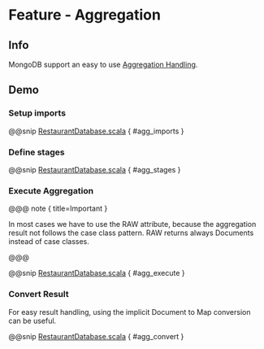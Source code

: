 # Feature - Aggregation

## Info

MongoDB support an easy to use [Aggregation Handling](https://docs.mongodb.com/manual/aggregation/).

## Demo

### Setup imports

@@snip [RestaurantDatabase.scala](../../../test/scala/com/sfxcode/nosql/mongo/operation/AggregationSpec.scala) { #agg_imports }

### Define stages

@@snip [RestaurantDatabase.scala](../../../test/scala/com/sfxcode/nosql/mongo/operation/AggregationSpec.scala) { #agg_stages }

### Execute Aggregation

@@@ note { title=Important }

In most cases we have to use the RAW attribute, because the aggregation result not follows the case class pattern. RAW returns always Documents instead of case classes.

@@@

@@snip [RestaurantDatabase.scala](../../../test/scala/com/sfxcode/nosql/mongo/operation/AggregationSpec.scala) { #agg_execute }

### Convert Result

For easy result handling, using the implicit Document to Map conversion can be useful.

@@snip [RestaurantDatabase.scala](../../../test/scala/com/sfxcode/nosql/mongo/operation/AggregationSpec.scala) { #agg_convert }